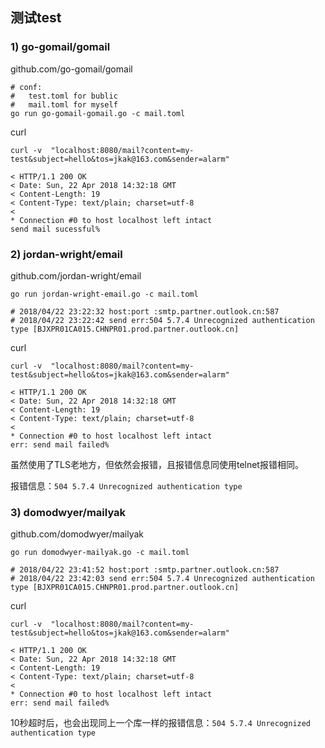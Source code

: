 

## 测试test

### 1) go-gomail/gomail 

github.com/go-gomail/gomail

```shell
# conf: 
#	test.toml for bublic
# 	mail.toml for myself
go run go-gomail-gomail.go -c mail.toml

```

curl

```shell
curl -v  "localhost:8080/mail?content=my-test&subject=hello&tos=jkak@163.com&sender=alarm"

< HTTP/1.1 200 OK
< Date: Sun, 22 Apr 2018 14:32:18 GMT
< Content-Length: 19
< Content-Type: text/plain; charset=utf-8
<
* Connection #0 to host localhost left intact
send mail sucessful%
```



### 2) jordan-wright/email

github.com/jordan-wright/email

```shell
go run jordan-wright-email.go -c mail.toml

# 2018/04/22 23:22:32 host:port :smtp.partner.outlook.cn:587
# 2018/04/22 23:22:42 send err:504 5.7.4 Unrecognized authentication type [BJXPR01CA015.CHNPR01.prod.partner.outlook.cn]

```

curl

```shell
curl -v  "localhost:8080/mail?content=my-test&subject=hello&tos=jkak@163.com&sender=alarm"

< HTTP/1.1 200 OK
< Date: Sun, 22 Apr 2018 14:32:18 GMT
< Content-Length: 19
< Content-Type: text/plain; charset=utf-8
<
* Connection #0 to host localhost left intact
err: send mail failed%
```

虽然使用了TLS老地方，但依然会报错，且报错信息同使用telnet报错相同。

报错信息：`504 5.7.4 Unrecognized authentication type`





### 3) domodwyer/mailyak

github.com/domodwyer/mailyak



```shell
go run domodwyer-mailyak.go -c mail.toml

# 2018/04/22 23:41:52 host:port :smtp.partner.outlook.cn:587
# 2018/04/22 23:42:03 send err:504 5.7.4 Unrecognized authentication type [BJXPR01CA015.CHNPR01.prod.partner.outlook.cn]
```

curl

```shell
curl -v  "localhost:8080/mail?content=my-test&subject=hello&tos=jkak@163.com&sender=alarm"

< HTTP/1.1 200 OK
< Date: Sun, 22 Apr 2018 14:32:18 GMT
< Content-Length: 19
< Content-Type: text/plain; charset=utf-8
<
* Connection #0 to host localhost left intact
err: send mail failed%
```

10秒超时后，也会出现同上一个库一样的报错信息：`504 5.7.4 Unrecognized authentication type`

